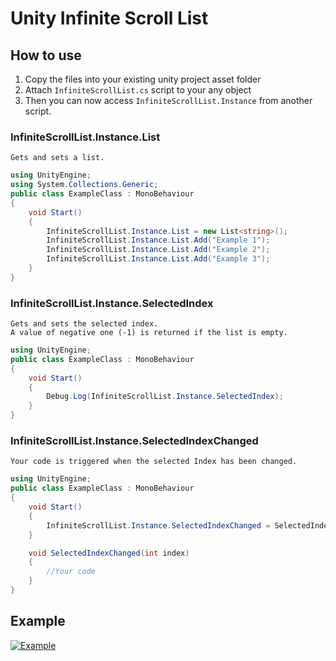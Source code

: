 # Unity Infinite Scroll List

## How to use
1. Copy the files into your existing unity project asset folder
2. Attach ```InfiniteScrollList.cs``` script to your any object
3. Then you can now access ```InfiniteScrollList.Instance``` from another script.

### InfiniteScrollList.Instance.List
```Gets and sets a list.```
```C#
using UnityEngine;
using System.Collections.Generic;
public class ExampleClass : MonoBehaviour
{
    void Start()
    {
        InfiniteScrollList.Instance.List = new List<string>();
        InfiniteScrollList.Instance.List.Add("Example 1");
        InfiniteScrollList.Instance.List.Add("Example 2");
        InfiniteScrollList.Instance.List.Add("Example 3");
    }
}
```
### InfiniteScrollList.Instance.SelectedIndex
```
Gets and sets the selected index.
A value of negative one (-1) is returned if the list is empty.
```
```C#
using UnityEngine;
public class ExampleClass : MonoBehaviour
{
    void Start()
    {
        Debug.Log(InfiniteScrollList.Instance.SelectedIndex);
    }
}
```
### InfiniteScrollList.Instance.SelectedIndexChanged
```
Your code is triggered when the selected Index has been changed.
```
```C#
using UnityEngine;
public class ExampleClass : MonoBehaviour
{
    void Start()
    {
        InfiniteScrollList.Instance.SelectedIndexChanged = SelectedIndexChanged;
    }

    void SelectedIndexChanged(int index)
    {
        //Your code
    }
}
```
## Example
[![Example](https://img.youtube.com/vi/V-R03WTA5B4/0.jpg)](https://youtu.be/V-R03WTA5B4)
